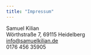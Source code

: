 ```yaml
---
title: "Impressum"
---
```


Samuel Kilian  
Wörthstraße 7, 69115 Heidelberg  
info@samuelkilian.de  
0176 456 35905